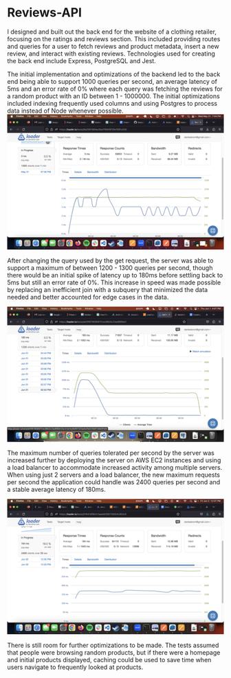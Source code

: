 # Reviews-API
I designed and built out the back end for the website of a clothing retailer, focusing on the ratings and reviews section. This included providing routes and queries for a user to fetch reviews and product metadata, insert a new review, and interact with existing reviews. Technologies used for creating the back end include Express, PostgreSQL and Jest.

The initial implementation and optimizations of the backend led to the back end being able to support 1000 queries per second, an average latency of 5ms and an error rate of 0% where each query was fetching the reviews for a random product with an ID between 1 - 1000000. The initial optimizations included indexing frequently used columns and using Postgres to process data instead of Node whenever possible.
![Initial latency](./images/removedtimer_1000cps_5ms_getreview.png)

After changing the query used by the get request, the server was able to support a maximum of between 1200 - 1300 queries per second, though there would be an initial spike of latency up to 180ms before settling back to 5ms but still an error rate of 0%. This increase in speed was made possible by replacing an inefficient join with a subquery that minimized the data needed and better accounted for edge cases in the data.

![subsequent latency](./images/changedquery_1200qps_183.png)

The maximum number of queries tolerated per second by the server was increased further by deploying the server on AWS EC2 instances and using a load balancer to accommodate increased activity among multiple servers. When using just 2 servers and a load balancer, the new maximum requests per second the application could handle was 2400 queries per second and a stable average latency of 180ms.

![load balanced](images/load_balanced_2400_164ms_err.png)

There is still room for further optimizations to be made. The tests assumed that people were browsing random products, but if there were a homepage and initial products displayed, caching could be used to save time when users navigate to frequently looked at products.
